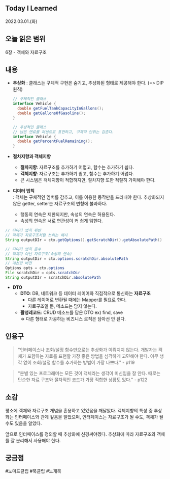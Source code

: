 ## Today I Learned
2022.03.01.(화)

## 오늘 읽은 범위
6장 - 객체와 자료구조

## 내용
* **추상화**
  : 클래스는 구체적 구현은 숨기고, 추상화된 형태로 제공해야 한다. (=> DIP 원칙)
  ```java
  // 구체적인 클래스
  interface Vehicle {
    double getFuelTankCapacityInGallons();
    double getGallonsOfGasoline();
  }

  // 추상적인 클래스
  // 남은 연료를 퍼센트로 표현하고, 구체적 단위는 감춘다.
  interface Vehicle {
    double getPercentFuelRemaining();
  }
  ```

* **절차지향과 객체지향**
  * **절차지향**: 자료구조를 추가하기 어렵고, 함수는 추가하기 쉽다.
  * **객체지향**: 자료구조는 추가하기 쉽고, 함수는 추가하기 어렵다.
  * 큰 시스템은 객체지향이 적합하지만, 절차지향 또한 적절히 가미해야 한다.

* **디미터 법칙**  
: 객체는 구체적인 멤버를 감추고, 이를 이용한 동작만을 드러내야 한다. 추상화되지 않은 getter, setter는 자료구조의 변형에 불과하다.
  * 행동의 연속은 제한되지만, 속성의 연속은 허용된다.
  * 속성의 연속은 서로 연관성이 커 쉽게 읽힌다.
```java
// 디미터 법칙 위반
// 객체가 자료구조처럼 쓰이는 예시
String outputDIr = ctx.getOptions().getScratchDir().getAbsolutePath()

// 디미터 법칙 준수
// 객체가 아닌 자료구조(속성의 연속)
String outputDir = ctx.options.scratchDir.absolutePath
// 개선한 버전
Options opts = ctx.options
File scratchDir = opts.scratchDir
String outputDIr = scratchDir.absolutePath
```

* **DTO**  
  * **DTO**: DB, 네트워크 등 데이터 레이어와 직접적으로 통신하는 **자료구조**
    * 다른 레이어로 변환될 때에는 Mapper를 필요로 한다.
    * 자료구조일 뿐, 메소드는 담지 않는다.
  * **활성레코드**: CRUD 메소드를 담은 DTO ex) find, save  
    => 다른 형태로 가공하는 비즈니스 로직은 담아선 안 된다.


## 인용구
 > "인터페이스나 조회/설정 함수만으로는 추상화가 이뤄지지 않는다. 개발자는 객체가 포함하는 자료를 표현할 가장 좋은 방법을 심각하게 고민해야 한다. 아무 생각 없이 조회/설정 함수를 추가하는 방법이 가장 나쁘다." - p119

 > "분별 있는 프로그래머는 모든 것이 객체라는 생각이 미신임을 잘 안다. 때로는 단순한 자료 구조와 절차적인 코드가 가장 적합한 상황도 있다." - p122

## 소감
  평소에 객체와 자료구조 개념을 혼용하고 있었음을 깨달았다. 객체지향의 특성 중 추상화는 인터페이스와 관계 깊음을 알았으며, 인터페이스는 자료구조가 될 수도, 객체가 될 수도 있음을 알았다.  

  앞으로 인터페이스를 정의할 때 추상화에 신경써야겠다. 추상화에 따라 자료구조와 객체를 잘 분리해서 사용해야 한다.
 
## 궁금점

 #노마드클럽 #북클럽 #노개북

